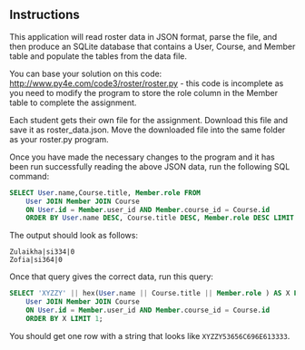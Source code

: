 ## Instructions

This application will read roster data in JSON format, parse the file, and then produce an SQLite database that contains a User, Course, and Member table and populate the tables from the data file.

You can base your solution on this code: http://www.py4e.com/code3/roster/roster.py - this code is incomplete as you need to modify the program to store the role column in the Member table to complete the assignment.

Each student gets their own file for the assignment. Download this file and save it as roster_data.json. Move the downloaded file into the same folder as your roster.py program.

Once you have made the necessary changes to the program and it has been run successfully reading the above JSON data, run the following SQL command:

```sql
SELECT User.name,Course.title, Member.role FROM
    User JOIN Member JOIN Course
    ON User.id = Member.user_id AND Member.course_id = Course.id
    ORDER BY User.name DESC, Course.title DESC, Member.role DESC LIMIT 2;
```

The output should look as follows:

```
Zulaikha|si334|0
Zofia|si364|0
```

Once that query gives the correct data, run this query:

```sql
SELECT 'XYZZY' || hex(User.name || Course.title || Member.role ) AS X FROM
    User JOIN Member JOIN Course
    ON User.id = Member.user_id AND Member.course_id = Course.id
    ORDER BY X LIMIT 1;
```

You should get one row with a string that looks like `XYZZY53656C696E613333`.

